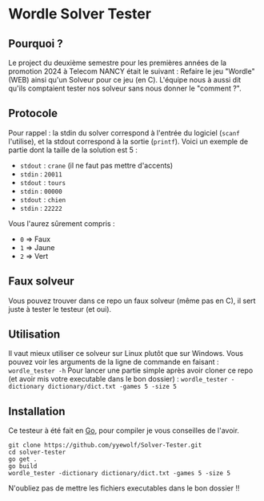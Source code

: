 # Wordle Solver Tester
## Pourquoi ?

Le project du deuxième semestre pour les premières années de la promotion 2024 à Telecom NANCY était le suivant : Refaire le jeu "Wordle" (WEB) ainsi qu'un Solveur pour ce jeu (en C). L'équipe nous à aussi dit qu'ils comptaient tester nos solveur sans nous donner le "comment ?".

## Protocole

Pour rappel : la stdin du solver correspond à l'entrée du logiciel (`scanf` l'utilise), et la stdout correspond à la sortie (`printf`).
Voici un exemple de partie dont la taille de la solution est 5 : 

- `stdout` : `crane` (il ne faut pas mettre d'accents)
- `stdin` : `20011`
- `stdout` : `tours`
- `stdin` : `00000`
- `stdout` : `chien`
- `stdin` : `22222`

Vous l'aurez sûrement compris :
- `0` => Faux
- `1` => Jaune
- `2` => Vert

## Faux solveur

Vous pouvez trouver dans ce repo un faux solveur (même pas en C), il sert juste à tester le testeur (et oui).

## Utilisation

Il vaut mieux utiliser ce solveur sur Linux plutôt que sur Windows.
Vous pouvez voir les arguments de la ligne de commande en faisant : `wordle_tester -h`
Pour lancer une partie simple après avoir cloner ce repo (et avoir mis votre executable dans le bon dossier) : `wordle_tester -dictionary dictionary/dict.txt -games 5 -size 5`

## Installation

Ce testeur à été fait en [Go](https://go.dev/dl/), pour compiler je vous conseilles de l'avoir.

```
git clone https://github.com/yyewolf/Solver-Tester.git 
cd solver-tester
go get .
go build
wordle_tester -dictionary dictionary/dict.txt -games 5 -size 5
```

N'oubliez pas de mettre les fichiers executables dans le bon dossier !!